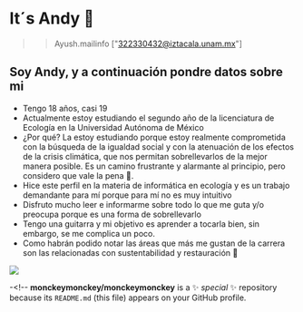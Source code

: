  # It´s Andy 👋
>>Ayush.mailinfo
["322330432@iztacala.unam.mx"]

## Soy Andy, y a continuación pondre datos sobre mi 
- Tengo 18 años, casi 19 
- Actualmente estoy estudiando el segundo año de la licenciatura de Ecología en la Universidad Autónoma de México
- ¿Por qué? La estoy estudiando porque estoy realmente comprometida con la búsqueda de la igualdad social y con la atenuación de los efectos de la crisis climática, que nos permitan sobrellevarlos de la mejor manera posible. Es un camino frustrante y alarmante al principio, pero considero que vale la pena 🌱.
- Hice este perfil en la materia de informática en ecología y es un trabajo demandante para mí porque para mí no es muy intuitivo
- Disfruto mucho leer e informarme sobre todo lo que me guta y/o preocupa porque es una forma de sobrellevarlo
- Tengo una guitarra y mi objetivo es aprender a tocarla bien, sin embargo, se me complica un poco.
- Como habrán podido notar las áreas que más me gustan de la carrera son las relacionadas con sustentabilidad y restauración 🤔

![](images/22yeii.webp)

-<!--
**monckeymonckey/monckeymonckey** is a ✨ _special_ ✨ repository because its `README.md` (this file) appears on your GitHub profile.



